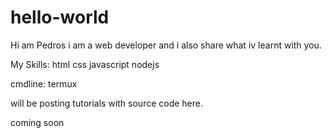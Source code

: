# hello-world

Hi
am Pedros i am a web developer
and i also share what iv learnt 
with you. 

My Skills:
html
css
javascript
nodejs

cmdline:
termux

will be posting tutorials with 
source code here.

coming soon




